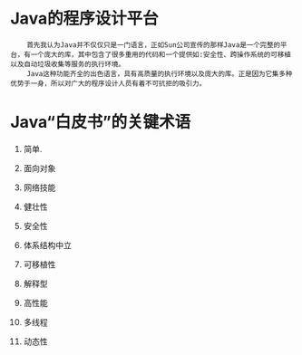 # Java的程序设计平台

        首先我认为Java并不仅仅只是一门语言，正如Sun公司宣传的那样Java是一个完整的平台，有一个庞大的库，其中包含了很多重用的代码和一个提供如:安全性、跨操作系统的可移植以及自动垃圾收集等服务的执行环境。
        Java这种功能齐全的出色语言，具有高质量的执行环境以及庞大的库。正是因为它集多种优势于一身，所以对广大的程序设计人员有着不可抗拒的吸引力。

# Java“白皮书”的关键术语

 1. 简单.

 2. 面向对象

 3. 网络技能

 4. 健壮性

 5. 安全性

 6. 体系结构中立

 7. 可移植性

 8. 解释型

 9. 高性能

 10. 多线程

 11. 动态性

